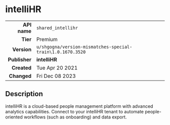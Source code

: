 # intelliHR
| | |
|-:|-|
|**API name**|`shared_intellihr`|
|**Tier**|Premium|
|**Version**|`u/shgogna/version-mismatches-special-train\1.0.1670.3520`|
|**Publisher**|**intelliHR**|
|**Created**|Tue Apr 20 2021|
|**Changed**|Fri Dec 08 2023|

## Description
intelliHR is a cloud-based people management platform with advanced analytics capabilities.  Connect to your intelliHR tenant to automate people-oriented workflows (such as onboarding) and data export.
